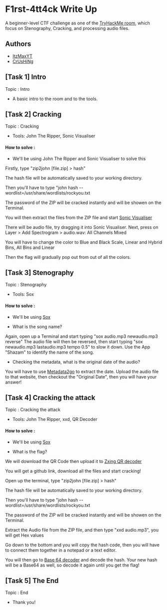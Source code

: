 # F1rst-4tt4ck Write Up
A beginner-level CTF challenge as one of the [TryHackMe room](https://tryhackme.com/room/f4), which focus on Stenography, Cracking, and processing audio files.

## Authors 
* [ItzMaxYT](https://tryhackme.com/p/ItzMaxYT)
* [CrUsHiNg](https://tryhackme.com/p/CrUsHiNg)

## [Task 1] Intro
Topic : Intro
* A basic intro to the room and to the tools.

## [Task 2] Cracking
Topic : Cracking
* Tools: John The Ripper, Sonic Visualiser

#### How to solve : 
* We'll be using John The Ripper and Sonic Visualiser to solve this

Firstly, type "zip2john [file.zip] > hash"

The hash file will be automatically saved to your working directory.

Then you'll have to type "john hash --wordlist=/usr/share/wordlists/rockyou.txt

The password of the ZIP will be cracked instantly and will be showen on the Terminal.

You will then extract the files from the ZIP file and start [Sonic Visualiser](https://www.sonicvisualiser.org/)

There will be audio file, try dragging it into Sonic Visualiser. Next, press on Layer > Add Spectrogram > audio.wav: All Channels Mixed

You will have to change the color to Blue and Black
Scale, Linear and Hybrid
Bins, All Bins and Linear

Then the flag will gradually pop out from out of all the colors.

## [Task 3] Stenography
Topic : Stenography
* Tools: Sox

#### How to solve : 
* We'll be using [Sox](http://sox.sourceforge.net/)

* What is the song name?

Again, open up a Terminal and start typing "sox audio.mp3 newaudio.mp3 reverse"
The audio file will then be reversed, then start typing "sox newaudio.mp3 lastaudio.mp3 tempo 0.5" to slow it down.
Use the App "Shazam" to identify the name of the song.

* Checking the metadata, what is the original date of the audio?

You will have to use [Metadata2go](https://www.metadata2go.com/) to extract the date.
Upload the audio file to that website, then checkout the "Original Date", then you will have your answer!


## [Task 4] Cracking the attack
Topic : Cracking the attack
* Tools: John The Ripper, xxd, QR Decoder

#### How to solve : 
* We'll be using [Sox](http://sox.sourceforge.net/)

* What is the flag?

We will download the QR Code then upload it to [Zxing QR decoder](https://zxing.org/w/decode.jspx)

You will get a github link, download all the files and start cracking!

Open up the terminal, type "zip2john [file.zip] > hash"

The hash file will be automatically saved to your working directory.

Then you'll have to type "john hash --wordlist=/usr/share/wordlists/rockyou.txt

The password of the ZIP will be cracked instantly and will be showen on the Terminal.

Extract the Audio file from the ZIP file, and then type "xxd audio.mp3", you will get Hex values

Go down to the bottom and you will copy the hash code, then you will have to connect them together in a notepad or a text editor.

You will then go to [Base 64 decoder](https://www.base64decode.org/) and decode the hash. Your new hash will be a Base64 as well, so decode it again until you get the flag!

## [Task 5] The End
Topic : End
* Thank you!









